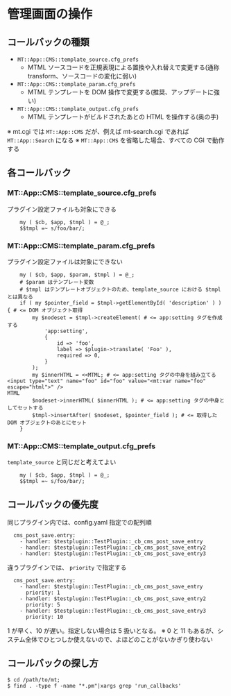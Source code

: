 # 管理画面の操作

## コールバックの種類

* `MT::App::CMS::template_source.cfg_prefs`
    * MTML ソースコードを正規表現による置換や入れ替えで変更する(通称 transform、ソースコードの変化に弱い)
* `MT::App::CMS::template_param.cfg_prefs`
    * MTML テンプレートを DOM 操作で変更する(推奨、アップデートに強い)
* `MT::App::CMS::template_output.cfg_prefs`
    * MTML テンプレートがビルドされたあとの HTML を操作する(奥の手)

※ mt.cgi では `MT::App::CMS` だが、例えば mt-search.cgi であれば `MT::App::Search` になる
※ `MT::App::CMS` を省略した場合、すべての CGI で動作する

## 各コールバック

### MT::App::CMS::template_source.cfg_prefs

プラグイン設定ファイルも対象にできる

```
    my ( $cb, $app, $tmpl ) = @_;
    $$tmpl =~ s/foo/bar/;
```

### MT::App::CMS::template_param.cfg_prefs

プラグイン設定ファイルは対象にできない

```
    my ( $cb, $app, $param, $tmpl ) = @_;
    # $param はテンプレート変数
    # $tmpl はテンプレートオブジェクトのため、template_source における $tmpl とは異なる
    if ( my $pointer_field = $tmpl->getElementById( 'description' ) ) { # <= DOM オブジェクト取得
        my $nodeset = $tmpl->createElement( # <= app:setting タグを作成する
            'app:setting',
            {
                id => 'foo',
                label => $plugin->translate( 'Foo' ),
                required => 0,
            }
        );
        my $innerHTML = <<MTML; # <= app:setting タグの中身を組み立てる
<input type="text" name="foo" id="foo" value="<mt:var name="foo" escape="html">" />
MTML
        $nodeset->innerHTML( $innerHTML ); # <= app:setting タグの中身としてセットする
        $tmpl->insertAfter( $nodeset, $pointer_field ); # <= 取得したDOM オブジェクトのあとにセット
    }
```

### MT::App::CMS::template_output.cfg_prefs

`template_source` と同じだと考えてよい

```
    my ( $cb, $app, $tmpl ) = @_;
    $$tmpl =~ s/foo/bar/;
```

## コールバックの優先度

同じプラグイン内では、config.yaml 指定での配列順

```
  cms_post_save.entry:
    - handler: $testplugin::TestPlugin::_cb_cms_post_save_entry
    - handler: $testplugin::TestPlugin::_cb_cms_post_save_entry2
    - handler: $testplugin::TestPlugin::_cb_cms_post_save_entry3
```

違うプラグインでは、 `priority` で指定する

```
  cms_post_save.entry:
    - handler: $testplugin::TestPlugin::_cb_cms_post_save_entry
      priority: 1
    - handler: $testplugin::TestPlugin::_cb_cms_post_save_entry2
      priority: 5
    - handler: $testplugin::TestPlugin::_cb_cms_post_save_entry3
      priority: 10
```

1 が早く、10 が遅い。指定しない場合は 5 扱いとなる。
※ 0 と 11 もあるが、システム全体でひとつしか使えないので、よほどのことがないかぎり使わない

## コールバックの探し方

```
$ cd /path/to/mt;
$ find . -type f -name "*.pm"|xargs grep 'run_callbacks'
```

